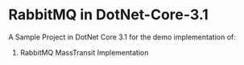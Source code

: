 # RabbitMQ in DotNet-Core-3.1

 A Sample Project in DotNet Core 3.1 for the demo implementation of:
 
 1) RabbitMQ MassTransit Implementation

